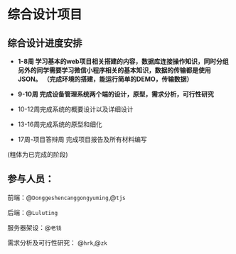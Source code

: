 # 综合设计项目

## 综合设计进度安排

- **1-8周 学习基本的web项目相关搭建的内容，数据库连接操作知识，同时分组另外的同学需要学习微信小程序相关的基本知识，数据的传输都是使用JSON。**
  **（完成环境的搭建，能运行简单的DEMO，传输数据）**

- **9-10周 完成设备管理系统两个端的设计，原型，需求分析，可行性研究**

- 10-12周完成系统的概要设计以及详细设计

- 13-16周完成系统的原型和细化

- 17周-项目答辩周  完成项目报告及所有材料编写             

(粗体为已完成的阶段)

## 参与人员：

前端：@`Donggeshencanggongyuming`,@`tjs`

后端：@`Luluting`

服务器架设：@`老钱`

需求分析及可行性研究： @`hrk`,@`zk`
